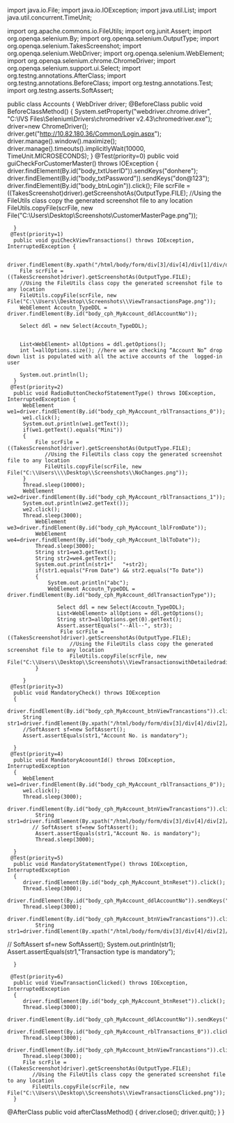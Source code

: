 import java.io.File;
import java.io.IOException;
import java.util.List;
import java.util.concurrent.TimeUnit;

import org.apache.commons.io.FileUtils;
import org.junit.Assert;
import org.openqa.selenium.By;
import org.openqa.selenium.OutputType;
import org.openqa.selenium.TakesScreenshot;
import org.openqa.selenium.WebDriver;
import org.openqa.selenium.WebElement;
import org.openqa.selenium.chrome.ChromeDriver;
import org.openqa.selenium.support.ui.Select;
import org.testng.annotations.AfterClass;
import org.testng.annotations.BeforeClass;
import org.testng.annotations.Test;
import org.testng.asserts.SoftAssert;

public class Accounts {
	WebDriver driver;
	@BeforeClass
	public void BeforeClassMethod()
	{
		System.setProperty("webdriver.chrome.driver", "C:\\IVS Files\\Selenium\\Drivers\\chromedriver v2.43\\chromedriver.exe");
		driver=new ChromeDriver();
		driver.get("http://10.82.180.36/Common/Login.aspx");
		driver.manage().window().maximize();
		driver.manage().timeouts().implicitlyWait(10000, TimeUnit.MICROSECONDS);
	}
	 @Test(priority=0)
	  public void guiCheckForCustomerMaster() throws IOException {
		 driver.findElement(By.id("body_txtUserID")).sendKeys("donhere");
		 driver.findElement(By.id("body_txtPassword")).sendKeys("don@123");
		 driver.findElement(By.id("body_btnLogin")).click();
		File scrFile = ((TakesScreenshot)driver).getScreenshotAs(OutputType.FILE);
		//Using the FileUtils class copy the generated screenshot file to any location
		FileUtils.copyFile(scrFile, new File("C:\\Users\\Desktop\\Screenshots\\CustomerMasterPage.png"));
	    
		  
	  }
	 @Test(priority=1)
	  public void guiCheckViewTransactions() throws IOException, InterruptedException {
		
		 driver.findElement(By.xpath("/html/body/form/div[3]/div[4]/div[1]/div/div/ul/li[4]/a")).click();
		File scrFile = ((TakesScreenshot)driver).getScreenshotAs(OutputType.FILE);
		//Using the FileUtils class copy the generated screenshot file to any location
		FileUtils.copyFile(scrFile, new File("C:\\Users\\Desktop\\Screenshots\\ViewTransactionsPage.png"));
		WebElement Accoutn_TypeDDL = driver.findElement(By.id("body_cph_MyAccount_ddlAccountNo"));
		
		Select ddl = new Select(Accoutn_TypeDDL);
		
		
		List<WebElement> allOptions = ddl.getOptions();
		int l=allOptions.size(); //here we are checking “Account No” drop down list is populated with all the active accounts of the  logged-in user
		                                                                                                    
		System.out.println(l);  
	  }
	 @Test(priority=2)
	  public void RadioButtonCheckofStatementType() throws IOException, InterruptedException {
		 WebElement we1=driver.findElement(By.id("body_cph_MyAccount_rblTransactions_0"));
		 we1.click();
		 System.out.println(we1.getText());
		 if(we1.getText().equals("Mini"))
		 {
			 File scrFile = ((TakesScreenshot)driver).getScreenshotAs(OutputType.FILE);
				//Using the FileUtils class copy the generated screenshot file to any location
				FileUtils.copyFile(scrFile, new File("C:\\Users\\\\Desktop\\Screenshots\\NoChanges.png"));
		 }
		 Thread.sleep(10000);
		 WebElement we2=driver.findElement(By.id("body_cph_MyAccount_rblTransactions_1"));
		 System.out.println(we2.getText());
		 we2.click();
		 Thread.sleep(3000);
			 WebElement we3=driver.findElement(By.id("body_cph_MyAccount_lblFromDate"));
			 WebElement we4=driver.findElement(By.id("body_cph_MyAccount_lblToDate"));
			 Thread.sleep(3000);
			 String str1=we3.getText();
			 String str2=we4.getText();
			 System.out.println(str1+"   "+str2);
			 if(str1.equals("From Date") && str2.equals("To Date"))
			 {
				 System.out.println("abc");
				 WebElement Accoutn_TypeDDL = driver.findElement(By.id("body_cph_MyAccount_ddlTransactionType"));
					
					Select ddl = new Select(Accoutn_TypeDDL);
					List<WebElement> allOptions = ddl.getOptions();
					String str3=allOptions.get(0).getText();
					Assert.assertEquals("--All--", str3);
					 File scrFile = ((TakesScreenshot)driver).getScreenshotAs(OutputType.FILE);
						//Using the FileUtils class copy the generated screenshot file to any location
						FileUtils.copyFile(scrFile, new File("C:\\Users\\Desktop\\Screenshots\\ViewTransactionswithDetailedradio.png"));
			 }
			
		 }
	 @Test(priority=3)
	  public void MandatoryCheck() throws IOException
	  {
		  driver.findElement(By.id("body_cph_MyAccount_btnViewTrancastions")).click();
		 String str1=driver.findElement(By.xpath("/html/body/form/div[3]/div[4]/div[2]/div[3]/table[1]/tbody/tr[1]/td[2]/table/tbody/tr/td[3]")).getText();
		 //SoftAssert sf=new SoftAssert();
		 Assert.assertEquals(str1,"Account No. is mandatory");
		 
	  }
	 @Test(priority=4)
	  public void MandatoryAcoountId() throws IOException, InterruptedException
	  {
		 WebElement we1=driver.findElement(By.id("body_cph_MyAccount_rblTransactions_0"));
		 we1.click();
		 Thread.sleep(3000);
		  driver.findElement(By.id("body_cph_MyAccount_btnViewTrancastions")).click();
			 String str1=driver.findElement(By.xpath("/html/body/form/div[3]/div[4]/div[2]/div[3]/table[1]/tbody/tr[1]/td[2]/table/tbody/tr/td[3]")).getText();
			// SoftAssert sf=new SoftAssert();
			 Assert.assertEquals(str1,"Account No. is mandatory");
			 Thread.sleep(3000);
		 
	  }
	 @Test(priority=5)
	  public void MandatoryStatementType() throws IOException, InterruptedException
	  {
		 driver.findElement(By.id("body_cph_MyAccount_btnReset")).click();
		 Thread.sleep(3000);
		 driver.findElement(By.id("body_cph_MyAccount_ddlAccountNo")).sendKeys("100000000000");
		 Thread.sleep(3000);
		  driver.findElement(By.id("body_cph_MyAccount_btnViewTrancastions")).click();
			 String str1=driver.findElement(By.xpath("/html/body/form/div[3]/div[4]/div[2]/div[3]/table[1]/tbody/tr[3]/td[3]/table/tbody/tr/td[3]")).getText();
//			 SoftAssert sf=new SoftAssert();
			 System.out.println(str1);
			Assert.assertEquals(str1,"Transaction type is mandatory");
		 
	  }
	 
	 @Test(priority=6)
	  public void ViewTransactionClicked() throws IOException, InterruptedException
	  {
		 driver.findElement(By.id("body_cph_MyAccount_btnReset")).click();
		 Thread.sleep(3000);
		 driver.findElement(By.id("body_cph_MyAccount_ddlAccountNo")).sendKeys("100000000000");
		 driver.findElement(By.id("body_cph_MyAccount_rblTransactions_0")).click();
		 Thread.sleep(3000);
		 driver.findElement(By.id("body_cph_MyAccount_btnViewTrancastions")).click();
		 Thread.sleep(3000);
		 File scrFile = ((TakesScreenshot)driver).getScreenshotAs(OutputType.FILE);
			//Using the FileUtils class copy the generated screenshot file to any location
			FileUtils.copyFile(scrFile, new File("C:\\Users\\Desktop\\Screenshots\\ViewTransactionsClicked.png"));
	  }
	 
 
  @AfterClass
  public void afterClassMethod()
  {
	  driver.close();
	  driver.quit();
  }
}







